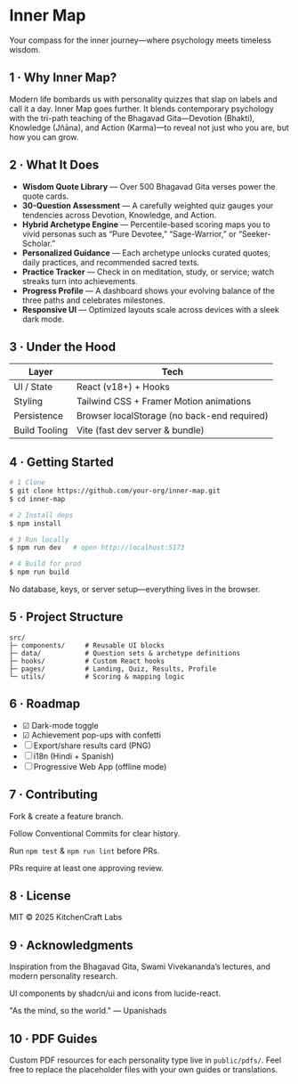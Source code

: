 # Inner Map

Your compass for the inner journey—where psychology meets timeless wisdom.

## 1 · Why Inner Map?

Modern life bombards us with personality quizzes that slap on labels and call it a day. Inner Map goes further. It blends contemporary psychology with the tri-path teaching of the Bhagavad Gita—Devotion (Bhakti), Knowledge (Jñāna), and Action (Karma)—to reveal not just who you are, but how you can grow.

## 2 · What It Does

- **Wisdom Quote Library** — Over 500 Bhagavad Gita verses power the quote cards.
- **30-Question Assessment** — A carefully weighted quiz gauges your tendencies across Devotion, Knowledge, and Action.
- **Hybrid Archetype Engine** — Percentile-based scoring maps you to vivid personas such as “Pure Devotee,” “Sage-Warrior,” or “Seeker-Scholar.”
- **Personalized Guidance** — Each archetype unlocks curated quotes, daily practices, and recommended sacred texts.
- **Practice Tracker** — Check in on meditation, study, or service; watch streaks turn into achievements.
- **Progress Profile** — A dashboard shows your evolving balance of the three paths and celebrates milestones.
- **Responsive UI** — Optimized layouts scale across devices with a sleek dark mode.

## 3 · Under the Hood

| Layer        | Tech                                   |
| ------------ | -------------------------------------- |
| UI / State   | React (v18+) + Hooks                   |
| Styling      | Tailwind CSS + Framer Motion animations |
| Persistence  | Browser localStorage (no back-end required) |
| Build Tooling| Vite (fast dev server & bundle)        |

## 4 · Getting Started

```bash
# 1 Clone
$ git clone https://github.com/your-org/inner-map.git
$ cd inner-map

# 2 Install deps
$ npm install

# 3 Run locally
$ npm run dev   # open http://localhost:5173

# 4 Build for prod
$ npm run build
```

No database, keys, or server setup—everything lives in the browser.

## 5 · Project Structure

```
src/
├─ components/     # Reusable UI blocks
├─ data/           # Question sets & archetype definitions
├─ hooks/          # Custom React hooks
├─ pages/          # Landing, Quiz, Results, Profile
└─ utils/          # Scoring & mapping logic
```

## 6 · Roadmap

- ☑ Dark-mode toggle
- ☑ Achievement pop-ups with confetti
- ☐ Export/share results card (PNG)
- ☐ i18n (Hindi + Spanish)
- ☐ Progressive Web App (offline mode)

## 7 · Contributing

Fork & create a feature branch.

Follow Conventional Commits for clear history.

Run `npm test` & `npm run lint` before PRs.

PRs require at least one approving review.

## 8 · License

MIT © 2025 KitchenCraft Labs

## 9 · Acknowledgments

Inspiration from the Bhagavad Gita, Swami Vivekananda’s lectures, and modern personality research.

UI components by shadcn/ui and icons from lucide-react.

"As the mind, so the world." — Upanishads


## 10 · PDF Guides

Custom PDF resources for each personality type live in `public/pdfs/`. Feel free to replace the placeholder files with your own guides or translations.
